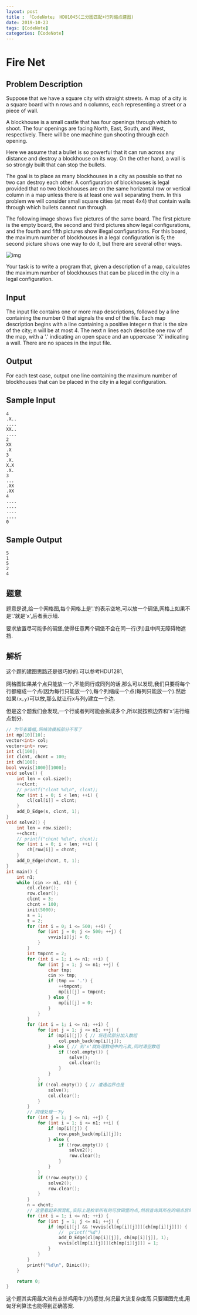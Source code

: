 ```yaml
---
layout: post
title : 「CodeNote」 HDU1045(二分图匹配+行列缩点建图)
date: 2019-10-23
tags: [CodeNote]
categories: [CodeNote]
---
```

# Fire Net



## Problem Description

Suppose that we have a square city with straight streets. A map of a city is a square board with n rows and n columns, each representing a street or a piece of wall.

A blockhouse is a small castle that has four openings through which to shoot. The four openings are facing North, East, South, and West, respectively. There will be one machine gun shooting through each opening.

Here we assume that a bullet is so powerful that it can run across any distance and destroy a blockhouse on its way. On the other hand, a wall is so strongly built that can stop the bullets.

The goal is to place as many blockhouses in a city as possible so that no two can destroy each other. A configuration of blockhouses is legal provided that no two blockhouses are on the same horizontal row or vertical column in a map unless there is at least one wall separating them. In this problem we will consider small square cities (at most 4x4) that contain walls through which bullets cannot run through.

The following image shows five pictures of the same board. The first picture is the empty board, the second and third pictures show legal configurations, and the fourth and fifth pictures show illegal configurations. For this board, the maximum number of blockhouses in a legal configuration is 5; the second picture shows one way to do it, but there are several other ways.

![img](http://acm.hdu.edu.cn/data/images/1045-1.jpg)

Your task is to write a program that, given a description of a map, calculates the maximum number of blockhouses that can be placed in the city in a legal configuration.

## Input

The input file contains one or more map descriptions, followed by a line containing the number 0 that signals the end of the file. Each map description begins with a line containing a positive integer n that is the size of the city; n will be at most 4. The next n lines each describe one row of the map, with a '.' indicating an open space and an uppercase 'X' indicating a wall. There are no spaces in the input file.

## Output

For each test case, output one line containing the maximum number of blockhouses that can be placed in the city in a legal configuration.

## Sample Input

```
4
.X..
....
XX..
....
2
XX
.X
3
.X.
X.X
.X.
3
...
.XX
.XX
4
....
....
....
....
0
```

## Sample Output

```
5
1
5
2
4
```

## 题意

题意是说,给一个网格图,每个网格上是'.'的表示空地,可以放一个碉堡,网格上如果不是'.'就是'x',后者表示墙.

要求放置尽可能多的碉堡,使得任意两个碉堡不会在同一行(列)且中间无障碍物遮挡.



## 解析

这个题的建图思路还是很巧妙的.可以参考HDU1281,

网格图如果某个点只能放一个,不能同行或同列的话,那么可以发现,我们只要将每个行都缩成一个点(因为每行只能放一个),每个列缩成一个点(每列只能放一个).然后如果`(x,y)`可以放,那么就让行x与列y建立一个边.

但是这个题我们会发现,一个行或者列可能会拆成多个,所以就按照边界和'x'进行缩点划分.

```c
// 为节省篇幅,网络流模板部分不写了
int mp[10][10];
vector<int> col;
vector<int> row;
int cl[100];
int clcnt, chcnt = 100;
int ch[100];
bool vvvis[1000][1000];
void solve() {
    int len = col.size();
    ++clcnt;
    // printf("clcnt %d\n", clcnt);
    for (int i = 0; i < len; ++i) {
        cl[col[i]] = clcnt;
    }
    add_D_Edge(s, clcnt, 1);
}
void solve2() {
    int len = row.size();
    ++chcnt;
    // printf("chcnt %d\n", chcnt);
    for (int i = 0; i < len; ++i) {
        ch[row[i]] = chcnt;
    }
    add_D_Edge(chcnt, t, 1);
}
int main() {
    int n1;
    while (cin >> n1, n1) {
        col.clear();
        row.clear();
        clcnt = 3;
        chcnt = 100;
        init(5000);
        s = 1;
        t = 2;
        for (int i = 0; i <= 500; ++i) {
            for (int j = 0; j <= 500; ++j) {
                vvvis[i][j] = 0;
            }
        }
        int tmpcnt = 2;
        for (int i = 1; i <= n1; ++i) {
            for (int j = 1; j <= n1; ++j) {
                char tmp;
                cin >> tmp;
                if (tmp == '.') {
                    ++tmpcnt;
                    mp[i][j] = tmpcnt;
                } else {
                    mp[i][j] = 0;
                }
            }
        }
        for (int i = 1; i <= n1; ++i) {
            for (int j = 1; j <= n1; ++j) {
                if (mp[i][j]) { // 将连续部分加入数组
                    col.push_back(mp[i][j]);
                } else { // 到'x'就处理数组中的元素,同时清空数组
                    if (!col.empty()) {
                        solve();
                        col.clear();
                    }
                }
            }
            if (!col.empty()) { // 遭遇边界也是
                solve();
                col.clear();
            }
        }
        // 同理处理一下y
        for (int j = 1; j <= n1; ++j) {
            for (int i = 1; i <= n1; ++i) {
                if (mp[i][j]) {
                    row.push_back(mp[i][j]);
                } else {
                    if (!row.empty()) {
                        solve2();
                        row.clear();
                    }
                }
            }
            if (!row.empty()) {
                solve2();
                row.clear();
            }
        }
        n = chcnt;
        // 这里看起来很混乱,实际上是枚举所有的可放碉堡的点,然后查询其所在的缩点后的行编号和列编号,然后将行列建立关系,同时要注意一对行列不要建立多次关系.
        for (int i = 1; i <= n1; ++i) {
            for (int j = 1; j <= n1; ++j) {
                if (mp[i][j] && !vvvis[cl[mp[i][j]]][ch[mp[i][j]]]) {
                    //  printf("%d")
                    add_D_Edge(cl[mp[i][j]], ch[mp[i][j]], 1);
                    vvvis[cl[mp[i][j]]][ch[mp[i][j]]] = 1;
                }
            }
        }
        printf("%d\n", Dinic());
    }

    return 0;
}
```

这个题其实用最大流有点杀鸡用牛刀的感觉,何况最大流复杂度高.只要建图完成,用匈牙利算法也能得到正确答案.